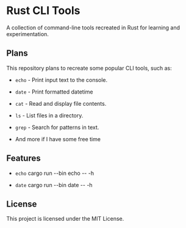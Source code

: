 # Rust CLI Tools

A collection of command-line tools recreated in Rust for learning and experimentation.

## Plans

This repository plans to recreate some popular CLI tools, such as:

- `echo` - Print input text to the console.
- `date` - Print formatted datetime
- `cat` - Read and display file contents.
- `ls` - List files in a directory.
- `grep` - Search for patterns in text.

- And more if I have some free time

## Features

- `echo`
    cargo run --bin echo -- -h

- `date`
    cargo run --bin date -- -h

## License

This project is licensed under the MIT License.
